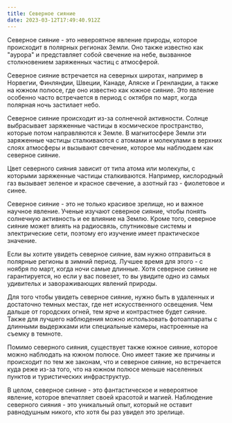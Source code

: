 ```yaml
---
title: Северное сияние
date: 2023-03-12T17:49:40.912Z
---
```

<!--StartFragment-->

Северное сияние - это невероятное явление природы, которое происходит в полярных регионах Земли. Оно также известно как "аурора" и представляет собой свечение на небе, вызванное столкновением заряженных частиц с атмосферой.

Северное сияние встречается на северных широтах, например в Норвегии, Финляндии, Швеции, Канаде, Аляске и Гренландии, а также на южном полюсе, где оно известно как южное сияние. Это явление особенно часто встречается в период с октября по март, когда полярная ночь застилает небо.

Северное сияние происходит из-за солнечной активности. Солнце выбрасывает заряженные частицы в космическое пространство, которые потом направляются к Земле. В магнитосфере Земли эти заряженные частицы сталкиваются с атомами и молекулами в верхних слоях атмосферы и вызывают свечение, которое мы наблюдаем как северное сияние.

Цвет северного сияния зависит от типа атома или молекулы, с которыми заряженные частицы сталкиваются. Например, кислородный газ вызывает зеленое и красное свечение, а азотный газ - фиолетовое и синее.

Северное сияние - это не только красивое зрелище, но и важное научное явление. Ученые изучают северное сияние, чтобы понять солнечную активность и ее влияние на Землю. Кроме того, северное сияние может влиять на радиосвязь, спутниковые системы и электрические сети, поэтому его изучение имеет практическое значение.

Если вы хотите увидеть северное сияние, вам нужно отправиться в полярные регионы в зимний период. Лучшее время для этого - с ноября по март, когда ночи самые длинные. Хотя северное сияние не гарантируется, но если у вас повезет, то вы увидите одно из самых удивительх и завораживающих явлений природы.

Для того чтобы увидеть северное сияние, нужно быть в удаленных и достаточно темных местах, где нет искусственного освещения. Чем дальше от городских огней, тем ярче и контрастнее будет сияние. Также для лучшего наблюдения можно использовать фотоаппараты с длинными выдержками или специальные камеры, настроенные на съемку в темноте.

Помимо северного сияния, существует также южное сияние, которое можно наблюдать на южном полюсе. Оно имеет такие же причины и происходит по тем же законам, что и северное сияние, но встречается куда реже из-за того, что на южном полюсе меньше населенных пунктов и туристических инфраструктур.

В целом, северное сияние - это фантастическое и невероятное явление, которое впечатляет своей красотой и магией. Наблюдение северного сияния - это уникальный опыт, который не оставит равнодушным никого, кто хотя бы раз увидел это зрелище.

<!--EndFragment-->

<!--EndFragment-->